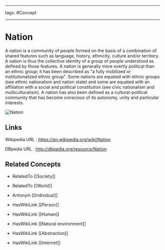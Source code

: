 




---

tags: #Concept

---
# Nation


A nation is a community of people formed on the basis of a combination of shared features such as language, history, ethnicity, culture and/or territory. A nation is thus the collective identity of a group of people understood as defined by those features. A nation is generally more overtly political than an ethnic group; it has been described as "a fully mobilized or institutionalized ethnic group". Some nations are equated with ethnic groups (see ethnic nationalism and nation state) and some are equated with an affiliation with a social and political constitution (see civic nationalism and multiculturalism). A nation has also been defined as a cultural-political community that has become conscious of its autonomy, unity and particular interests.

![Nation]()


## Links


Wikipedia URL : https://en.wikipedia.org/wiki/Nation

DBpedia URL : http://dbpedia.org/resource/Nation


## Related Concepts


- RelatedTo [[Society]]

- RelatedTo [[World]]

- Antonym [[Individual]]

- HasWikiLink [[Person]]

- HasWikiLink [[Human]]

- HasWikiLink [[Natural environment]]

- HasWikiLink [[Abstraction]]

- HasWikiLink [[Internet]]